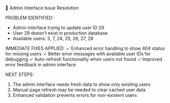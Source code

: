 🔧 Admin Interface Issue Resolution

PROBLEM IDENTIFIED:
- Admin interface trying to update user ID 29
- User 29 doesn't exist in production database
- Available users: 3, 7, 24, 25, 26, 27, 28

IMMEDIATE FIXES APPLIED:
✓ Enhanced error handling to show 404 status for missing users
✓ Better error messages with available user IDs for debugging
✓ Auto-refresh functionality when users not found
✓ Improved error feedback in admin interface

NEXT STEPS:
1. The admin interface needs fresh data to show only existing users
2. Manual page refresh may be needed to clear cached user data
3. Enhanced validation prevents errors for non-existent users
